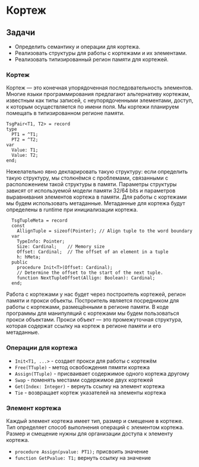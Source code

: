 # Кортеж

## Задачи
 - Определить семантику и операции для кортежа.
 - Реализовать структуры для работы с кортежами и их элементами.
 - Реализовать типизированный регион памяти для кортежей.

### Кортеж

Кортеж — это конечная упорядоченная последовательность элементов.
Многие языки программирования предлагают альтернативу кортежам, известным как типы записей, с неупорядоченными элементами, доступ, к которым осуществляется по имени поля.
Мы кортежи планируем помещать в типизированном регионе памяти.
```
TsgPair<T1, T2> = record
type
  PT1 = ^T1;
  PT2 = ^T2;
var
  Value: T1;
  Value: T2;
end;
```
Нежелательно явно декларировать такую структуру: если определить такую структуру,
мы столкнёмся с проблемами, связанными с расположением такой структуры в памяти.
Параметры структуры зависят от используемой модели памяти 32/64 bits и параметров выравнивания элементов кортежа в памяти.
Для работы с кортежами мы будем использовать метаданные. 
Метаданные для кортежа будут определены в runtime при инициализации кортежа.
```
  TsgTupleMeta = record
  const
    AllignTuple = sizeof(Pointer); // Align tuple to the word boundary
  var
    TypeInfo: Pointer;
    Size: Cardinal;    // Memory size
    Offset: Cardinal;  // The offset of an element in a tuple
    h: hMeta;
  public
    procedure Init<T>(Offset: Cardinal);
    // Determine the offset to the start of the next tuple.
    function NextTupleOffset(Allign: Boolean): Cardinal;
  end;
```
Работа с кортежами у нас будет через построитель кортежей, регион памяти и прокси объекты.
Построитель является посредником для работы с кортежами, размещёнными в регионе памяти.
В коде программы для манипуляций с кортежами мы будем пользоваться прокси объектами.
Прокси объект — это промежуточная структура, которая содержат ссылку на кортеж 
в регионе памяти и его метаданные.

### Операции для кортежа
 - `Init<T1, ...>` - создает прокси для работы с кортежём
 - `Free(TTuple)` - метод освобождения пямяти кортежа
 - `Assign(TTuple)` - присваивает содержимое одного кортежа другому
 - `Swap` - поменять местами содержимое двух кортежей
 - `Get(Index: Integer)` - вернуть ссылку на элемент кортежа
 - `Tie` - возвращает кортеж указателей на элементы кортежа

### Элемент кортежа
Каждый элемент кортежа имеет тип, размер и смещение в кортеже.
Тип определяет способ выполнения операций с элементом кортежа.
Размер и смещение нужны для организации доступа к элементу кортежа.

 - `procedure Assign(pvalue: PT1);` присвоить значение
 - `function GetPvalue: T1;`  вернуть ссылку на значение
